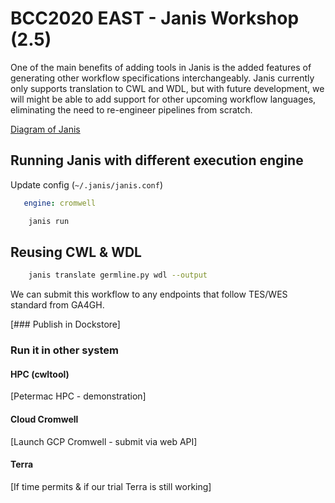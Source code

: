 # BCC2020 EAST - Janis Workshop (2.5)

One of the main benefits of adding tools in Janis is the added features of generating other workflow specifications interchangeably. Janis currently only supports translation to CWL and WDL, but with future development, we will might be able to add support for other upcoming workflow languages, eliminating the need to re-engineer pipelines from scratch. 

[Diagram of Janis](graphics/janis_diagram.png)

## Running Janis with different execution engine

Update config (`~/.janis/janis.conf`)

```yaml
   engine: cromwell
```

```bash
    janis run 
```

## Reusing CWL & WDL 

```bash
    janis translate germline.py wdl --output 
```

We can submit this workflow to any endpoints that follow TES/WES standard from GA4GH. 

[### Publish in Dockstore]

### Run it in other system

#### HPC (cwltool)

[Petermac HPC - demonstration]

#### Cloud Cromwell 

[Launch GCP Cromwell - submit via web API]

#### Terra

[If time permits & if our trial Terra is still working]

